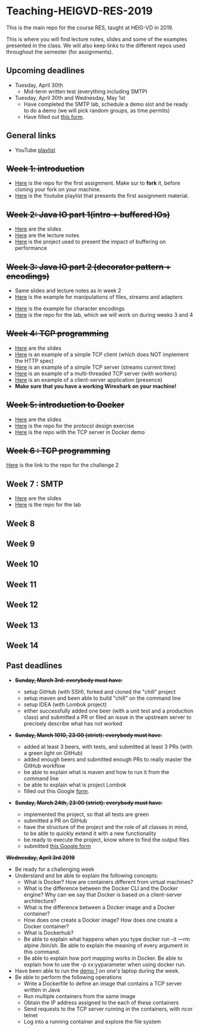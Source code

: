 # Teaching-HEIGVD-RES-2019
This is the main repo for the course RES, taught at HEIG-VD in 2019. 

This is where you will find lecture notes, slides and some of the examples presented in the class. We will also keep links to the different repos used throughout the semester (for assignments).

## Upcoming deadlines

* Tuesday, April 30th
   * Mid-term written test (everything including SMTP)
* Tuesday, April 30th and Wednesday, May 1st
   * Have completed the SMTP lab, schedule a demo slot and be ready to do a demo (we will pick random groups, as time permits)
   * Have filled out [this form]().


## General links

- YouTube [playlist](https://www.youtube.com/playlist?list=PLfKkysTy70Qa1IYbV9Xndojc7L-T4keF-)



## ~~Week 1: introduction~~

* [Here](https://github.com/arubinst/Teaching-HEIGVD-RES-2019-Chill) is the repo for the first assignment. Make sur to **fork** it, before cloning your fork on your machine.
* [Here](https://www.youtube.com/playlist?list=PLfKkysTy70QaN-uez0K4UpSpVUbt8ETpk) is  the Youtube playlist that presents the first assignment material.

## ~~Week 2: Java IO part 1(intro + buffered IOs)~~

* [Here](https://github.com/arubinst/Teaching-HEIGVD-RES-2019/blob/master/slides/01-JavaIOs.pdf) are the slides
* [Here](https://github.com/arubinst/Teaching-HEIGVD-RES-2019/blob/master/lectures/01-Lecture1-JavaIOs.md) are the lecture notes
* [Here](https://github.com/arubinst/Teaching-HEIGVD-RES-2019/tree/master/examples/01-BufferedIOBenchmark/BufferedIOBenchmark) is the project used to present the impact of buffering on performance

## ~~Week 3: Java IO part 2 (decorator pattern + encodings)~~

* Same slides and lecture notes as in week 2
* [Here](https://github.com/arubinst/Teaching-HEIGVD-RES-2019/tree/master/examples/02-FileIOExample/FileIOExample) is the example for manipulations of files, streams and adapters

- [Here](https://github.com/arubinst/Teaching-HEIGVD-RES-2019/tree/master/examples/03-CharacterIODemo/CharacterIODemo) is the example for character encodings
- [Here](https://github.com/arubinst/Teaching-HEIGVD-RES-2019-Labo-Java-IO) is the repo for the lab, which we will work on during weeks 3 and 4



## ~~Week 4: TCP programming~~

* [Here](https://github.com/arubinst/Teaching-HEIGVD-RES-2019/blob/master/slides/02-TcpProgramming.pdf) are the slides
* [Here](https://github.com/arubinst/Teaching-HEIGVD-RES-2019/tree/master/examples/05-DumbHttpClient/DumbHttpClient) is an example of a simple TCP client (which does NOT implement the HTTP spec)
* [Here](https://github.com/arubinst/Teaching-HEIGVD-RES-2019/tree/master/examples/04-StreamingTimeServer/StreamingTimeServer) is an example of a simple TCP server (streams current time)
* [Here](https://github.com/arubinst/Teaching-HEIGVD-RES-2019/tree/master/examples/07-TcpServers/TcpServers) is an example of a multi-threaded TCP server (with workers)
* [Here](https://github.com/arubinst/Teaching-HEIGVD-RES-2019/tree/master/examples/06-PresenceApplication/PresenceApplication) is an example of a client-server application (presence)
* **Make sure that you have a working Wireshark on your machine!**


## ~~Week 5: introduction to Docker~~

* [Here](https://github.com/arubinst/Teaching-HEIGVD-RES-2019/blob/master/slides/03-Docker.pdf) are the slides
* [Here](https://github.com/arubinst/Teaching-HEIGVD-RES-2019-Exercise-Calculator) is the repo for the protocol design exercise
* [Here](https://github.com/arubinst/Teaching-Docker-SimpleJavaServer) is the repo with the TCP server in Docker demo
<!-- * [Here]() is the link for the "sanity check" Google Form  -->


## ~~Week 6 : TCP programming~~

[Here](<https://github.com/arubinst/Teaching-HEIGVD-RES-2019-Challenge-2>) is the link to the repo for the challenge 2

## Week 7 : SMTP

* [Here](https://github.com/arubinst/Teaching-HEIGVD-RES-2019/blob/master/slides/04-SMTP.pdf) are the slides
* [Here](https://github.com/arubinst/Teaching-HEIGVD-RES-2019-Labo-SMTP) is the repo for the lab

## Week 8

## Week 9

## Week 10

## Week 11

## Week 12

## Week 13

## Week 14



## Past deadlines

- ~~**Sunday, March 3rd: everybody must have**:~~
  - setup GitHub (with SSH), forked and cloned the "chill" project
  - setup maven and been able to build "chill" on the command line
  - setup IDEA (with Lombok project)
  - either successfully added one beer (with a unit test and a production class) and submitted a PR or filed an issue in the upstream server to precisely describe what has not worked
- ~~**Sunday, March 1010, 23:00 (strict): everybody must have**:~~
  - added at least 3 beers, with tests, and submitted at least 3 PRs (with a green light on GitHub)
  - added enough beers and submitted enough PRs to really master the GitHub workflow
  - be able to explain what is maven and how to run it from the command line
  - be able to explain what is project Lombok
  - filled out this Google [form](https://goo.gl/forms/Ulmj9DWpV4hh8VqV2).

- ~~**Sunday, March 24th, 23:00 (strict): everybody must have**:~~
  - implemented the project, so that all tests are green
  - submitted a PR on GitHub
  - have the structure of the project and the role of all classes in mind, to be able to quickly extend it with a new functionality
  - be ready to execute the project, know where to find the output files
  - submitted [this Google form](https://goo.gl/forms/TfOiBXp6kq5qqvKc2)

~~**Wednesday, April 3rd 2019**~~

* Be ready for a challenging week
* Understand and be able to explain the following concepts:
   * What is Docker? How are containers different from virtual machines?
   * What is the difference between the Docker CLI and the Docker engine? Why can we say that Docker is based on a client-server architecture?
   * What is the difference between a Docker image and a Docker container?
   * How does one create a Docker image? How does one create a Docker container?
   * What is Dockerhub?
   * Be able to explain what happens when you type docker run -it —rm alpine /bin/sh. Be able to explain the meaning of every argument in this command.
   * Be able to explain how port mapping works in Docker. Be able to explain how to use the -p xx:yyparameter when using docker run.
* Have been able to run the [demo 1](https://github.com/arubinst/Teaching-Docker-SimpleJavaServer) on one's laptop during the week.
* Be able to perform the following operations
   * Write a Dockerfile to define an image that contains a TCP server written in Java
   * Run multiple containers from the same image
   * Obtain the IP address assigned to the each of these containers
   * Send requests to the TCP server running in the containers, with ncor telnet
   * Log into a running container and explore the file system
